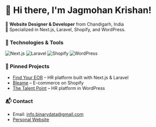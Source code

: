 # 👋 Hi there, I'm Jagmohan Krishan!

🚀 **Website Designer & Developer** from Chandigarh, India  
📍 Specialized in Next.js, Laravel, Shopify, and WordPress.

### 🔧 Technologies & Tools
![Next.js](https://img.shields.io/badge/Next.js-%23000000.svg?style=flat&logo=nextdotjs&logoColor=white) ![Laravel](https://img.shields.io/badge/Laravel-%23FF2D20.svg?style=flat&logo=laravel&logoColor=white) ![Shopify](https://img.shields.io/badge/Shopify-%2385BF4B.svg?style=flat&logo=shopify&logoColor=white) ![WordPress](https://img.shields.io/badge/WordPress-%23117AC9.svg?style=flat&logo=wordpress&logoColor=white)

### 📌 Pinned Projects
- [Find Your EOR](https://findyoureor.com/) – HR platform built with Next.js & Laravel
- [Bleame](https://bleame.com/) – E-commerce on Shopify
- [The Talent Point](https://thetalentpoint.com/) – HR platform in WordPress

### 📬 Contact
- Email: [info.binarydata@gmail.com](mailto:info.binarydata@gmail.com)
- [Personal Website](https://www.binarydata.in)

